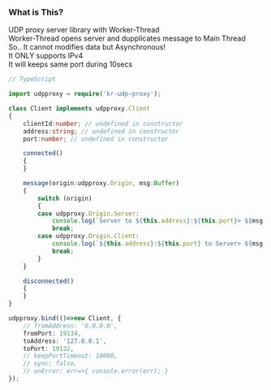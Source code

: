 ### What is This?
UDP proxy server library with Worker-Thread  
Worker-Thread opens server and dupplicates message to Main Thread  
So..  It cannot modifies data but Asynchronous!  
It ONLY supports IPv4  
It will keeps same port during 10secs  

```ts
// TypeScript

import udpproxy = require('kr-udp-proxy');

class Client implements udpproxy.Client
{
    clientId:number; // undefined in constructor
    address:string; // undefined in constructor
    port:number; // undefined in constructor

    connected()
    {
    }

    message(origin:udpproxy.Origin, msg:Buffer)
    {
        switch (origin)
        {
        case udpproxy.Origin.Server:
            console.log(`Server to ${this.address}:${this.port}> ${msg.toString('utf-8')}`);
            break;
        case udpproxy.Origin.Client:
            console.log(`${this.address}:${this.port} to Server> ${msg.toString('utf-8')}`);
            break;
        }
    }

    disconnected()
    {
    }
}

udpproxy.bind(()=>new Client, {
    // fromAddress: '0.0.0.0', 
    fromPort: 19134, 
    toAddress: '127.0.0.1', 
    toPort: 19132,
    // keepPortTimeout: 10000,
    // sync: false,
    // onError: err=>{ console.error(err); }
});

```